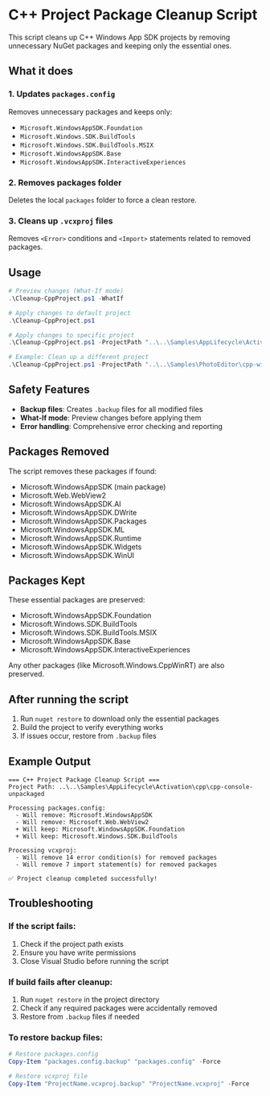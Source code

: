 # C++ Project Package Cleanup Script

This script cleans up C++ Windows App SDK projects by removing unnecessary NuGet packages and keeping only the essential ones.

## What it does

### 1. Updates `packages.config`
Removes unnecessary packages and keeps only:
- `Microsoft.WindowsAppSDK.Foundation`
- `Microsoft.Windows.SDK.BuildTools`
- `Microsoft.Windows.SDK.BuildTools.MSIX`
- `Microsoft.WindowsAppSDK.Base`
- `Microsoft.WindowsAppSDK.InteractiveExperiences`

### 2. Removes packages folder
Deletes the local `packages` folder to force a clean restore.

### 3. Cleans up `.vcxproj` files
Removes `<Error>` conditions and `<Import>` statements related to removed packages.

## Usage

```powershell
# Preview changes (What-If mode)
.\Cleanup-CppProject.ps1 -WhatIf

# Apply changes to default project
.\Cleanup-CppProject.ps1

# Apply changes to specific project
.\Cleanup-CppProject.ps1 -ProjectPath "..\..\Samples\AppLifecycle\Activation\cpp\cpp-console-unpackaged"

# Example: Clean up a different project
.\Cleanup-CppProject.ps1 -ProjectPath "..\..\Samples\PhotoEditor\cpp-winui" -WhatIf
```

## Safety Features

- **Backup files**: Creates `.backup` files for all modified files
- **What-If mode**: Preview changes before applying them
- **Error handling**: Comprehensive error checking and reporting

## Packages Removed

The script removes these packages if found:
- Microsoft.WindowsAppSDK (main package)
- Microsoft.Web.WebView2
- Microsoft.WindowsAppSDK.AI
- Microsoft.WindowsAppSDK.DWrite
- Microsoft.WindowsAppSDK.Packages
- Microsoft.WindowsAppSDK.ML
- Microsoft.WindowsAppSDK.Runtime
- Microsoft.WindowsAppSDK.Widgets
- Microsoft.WindowsAppSDK.WinUI

## Packages Kept

These essential packages are preserved:
- Microsoft.WindowsAppSDK.Foundation
- Microsoft.Windows.SDK.BuildTools
- Microsoft.Windows.SDK.BuildTools.MSIX
- Microsoft.WindowsAppSDK.Base
- Microsoft.WindowsAppSDK.InteractiveExperiences

Any other packages (like Microsoft.Windows.CppWinRT) are also preserved.

## After running the script

1. Run `nuget restore` to download only the essential packages
2. Build the project to verify everything works
3. If issues occur, restore from `.backup` files

## Example Output

```
=== C++ Project Package Cleanup Script ===
Project Path: ..\..\Samples\AppLifecycle\Activation\cpp\cpp-console-unpackaged

Processing packages.config:
  - Will remove: Microsoft.WindowsAppSDK
  - Will remove: Microsoft.Web.WebView2
  + Will keep: Microsoft.WindowsAppSDK.Foundation
  + Will keep: Microsoft.Windows.SDK.BuildTools

Processing vcxproj:
  - Will remove 14 error condition(s) for removed packages
  - Will remove 7 import statement(s) for removed packages

✅ Project cleanup completed successfully!
```

## Troubleshooting

### If the script fails:
1. Check if the project path exists
2. Ensure you have write permissions
3. Close Visual Studio before running the script

### If build fails after cleanup:
1. Run `nuget restore` in the project directory
2. Check if any required packages were accidentally removed
3. Restore from `.backup` files if needed

### To restore backup files:
```powershell
# Restore packages.config
Copy-Item "packages.config.backup" "packages.config" -Force

# Restore vcxproj file
Copy-Item "ProjectName.vcxproj.backup" "ProjectName.vcxproj" -Force
```
